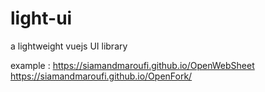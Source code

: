 # light-ui
a lightweight vuejs UI library


example : 
https://siamandmaroufi.github.io/OpenWebSheet
https://siamandmaroufi.github.io/OpenFork/
